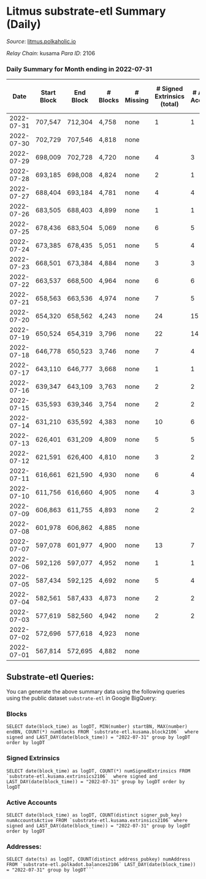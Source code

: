 # Litmus substrate-etl Summary (Daily)

_Source_: [litmus.polkaholic.io](https://litmus.polkaholic.io)

*Relay Chain*: kusama
*Para ID*: 2106



### Daily Summary for Month ending in 2022-07-31


| Date | Start Block | End Block | # Blocks | # Missing | # Signed Extrinsics (total) | # Active Accounts | # Addresses with Balances | # Events | # Transfers | # XCM Transfers In | # XCM Transfers Out |
| ---- | ----------- | --------- | -------- | --------- | --------------------------- | ----------------- | ------------------------- | -------- | ----------- | ------------------ | ------------------- |
| 2022-07-31 | 707,547 | 712,304 | 4,758 | none | 1 | 1 | 3,832 | 9,523 |   |   |   |
| 2022-07-30 | 702,729 | 707,546 | 4,818 | none |  |  | 3,832 | 9,642 |   |   |   |
| 2022-07-29 | 698,009 | 702,728 | 4,720 | none | 4 | 3 | 3,832 | 9,459 |   |   |   |
| 2022-07-28 | 693,185 | 698,008 | 4,824 | none | 2 | 1 | 3,832 | 9,660 |   |   |   |
| 2022-07-27 | 688,404 | 693,184 | 4,781 | none | 4 | 4 | 3,832 | 9,587 | 1 ($4.08) |   | 1 ($4.06) |
| 2022-07-26 | 683,505 | 688,403 | 4,899 | none | 1 | 1 | 3,832 | 9,806 |   |   |   |
| 2022-07-25 | 678,436 | 683,504 | 5,069 | none | 6 | 5 | 3,832 | 10,188 | 1 ($4.08) | 1 ($2.45) | 1 ($4.06) |
| 2022-07-24 | 673,385 | 678,435 | 5,051 | none | 5 | 4 | 3,830 | 10,133 |   |   |   |
| 2022-07-23 | 668,501 | 673,384 | 4,884 | none | 3 | 3 | 3,830 | 9,785 |   |   |   |
| 2022-07-22 | 663,537 | 668,500 | 4,964 | none | 6 | 6 | 3,830 | 9,962 |   |   |   |
| 2022-07-21 | 658,563 | 663,536 | 4,974 | none | 7 | 5 | 3,830 | 10,002 | 1 ($0.80) |   | 1 ($0.78) |
| 2022-07-20 | 654,320 | 658,562 | 4,243 | none | 24 | 15 | 3,829 | 8,609 |   |   |   |
| 2022-07-19 | 650,524 | 654,319 | 3,796 | none | 22 | 14 | 3,828 | 7,716 |   |   |   |
| 2022-07-18 | 646,778 | 650,523 | 3,746 | none | 7 | 4 | 3,827 | 7,528 |   |   |   |
| 2022-07-17 | 643,110 | 646,777 | 3,668 | none | 1 | 1 | 3,827 | 7,343 |   |   |   |
| 2022-07-16 | 639,347 | 643,109 | 3,763 | none | 2 | 2 | 3,827 | 7,537 |   |   |   |
| 2022-07-15 | 635,593 | 639,346 | 3,754 | none | 2 | 2 | 3,827 | 7,520 |   |   |   |
| 2022-07-14 | 631,210 | 635,592 | 4,383 | none | 10 | 6 | 3,827 | 8,894 | 18 ($1,331.27) |   |   |
| 2022-07-13 | 626,401 | 631,209 | 4,809 | none | 5 | 5 | 3,831 | 9,649 |   |   |   |
| 2022-07-12 | 621,591 | 626,400 | 4,810 | none | 3 | 2 | 3,831 | 9,645 |   |   |   |
| 2022-07-11 | 616,661 | 621,590 | 4,930 | none | 6 | 4 | 3,831 | 9,902 |   |   |   |
| 2022-07-10 | 611,756 | 616,660 | 4,905 | none | 4 | 3 | 3,831 | 9,833 |   |   |   |
| 2022-07-09 | 606,863 | 611,755 | 4,893 | none | 2 | 2 | 3,831 | 9,798 |   |   |   |
| 2022-07-08 | 601,978 | 606,862 | 4,885 | none |  |  | 3,831 | 9,776 |   |   |   |
| 2022-07-07 | 597,078 | 601,977 | 4,900 | none | 13 | 7 | 3,831 | 9,891 |   |   |   |
| 2022-07-06 | 592,126 | 597,077 | 4,952 | none | 1 | 1 | 3,831 | 9,911 |   |   |   |
| 2022-07-05 | 587,434 | 592,125 | 4,692 | none | 5 | 4 | 3,831 | 9,416 |   |   |   |
| 2022-07-04 | 582,561 | 587,433 | 4,873 | none | 2 | 2 | 3,831 | 9,759 |   |   |   |
| 2022-07-03 | 577,619 | 582,560 | 4,942 | none | 2 | 2 | 3,831 | 9,897 |   |   |   |
| 2022-07-02 | 572,696 | 577,618 | 4,923 | none |  |  | 3,831 | 9,848 |   |   |   |
| 2022-07-01 | 567,814 | 572,695 | 4,882 | none |  |  | 3,831 | 9,767 |   |   |   |

## Substrate-etl Queries:
You can generate the above summary data using the following queries using the public dataset `substrate-etl` in Google BigQuery:


### Blocks
```
SELECT date(block_time) as logDT, MIN(number) startBN, MAX(number) endBN, COUNT(*) numBlocks FROM `substrate-etl.kusama.block2106`  where signed and LAST_DAY(date(block_time)) = "2022-07-31" group by logDT order by logDT
```


### Signed Extrinsics
```
SELECT date(block_time) as logDT, COUNT(*) numSignedExtrinsics FROM `substrate-etl.kusama.extrinsics2106`  where signed and LAST_DAY(date(block_time)) = "2022-07-31" group by logDT order by logDT
```


### Active Accounts
```
SELECT date(block_time) as logDT, COUNT(distinct signer_pub_key) numAccountsActive FROM `substrate-etl.kusama.extrinsics2106` where signed and LAST_DAY(date(block_time)) = "2022-07-31" group by logDT order by logDT
```


### Addresses:
```
SELECT date(ts) as logDT, COUNT(distinct address_pubkey) numAddress FROM `substrate-etl.polkadot.balances2106` LAST_DAY(date(block_time)) = "2022-07-31" group by logDT```

